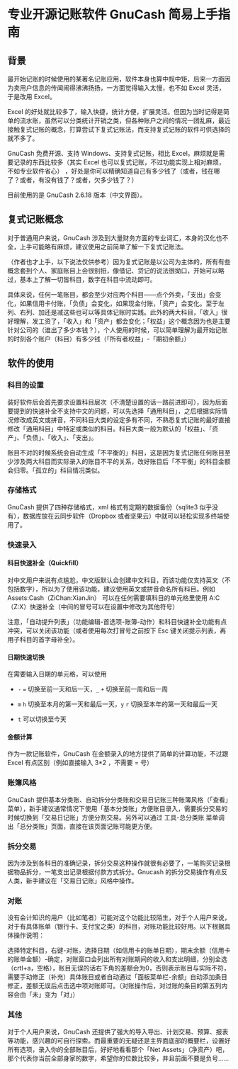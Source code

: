 # 专业开源记账软件 GnuCash 简易上手指南

## 背景

最开始记账的时候使用的某著名记账应用，软件本身也算中规中矩，后来一方面因为卖用户信息的传闻闹得沸沸扬扬，一方面觉得输入太慢，也不如 Excel 灵活，于是改用 Excel。

Excel 的好处就比较多了，输入快捷，统计方便，扩展灵活。但因为当时记得是简单的流水账，虽然可以分类统计开销之类，但各种账户之间的情况一团乱麻，最近接触复式记账的概念，打算尝试下复式记账法，而支持复式记账的软件可供选择的就不多了。

GnuCash 免费开源、支持 Windows、支持复式记账，相比 Excel，麻烦就是需要记录的东西比较多（其实 Excel 也可以复式记账，不过功能实现上相对麻烦，不如专业软件省心） ，好处是你可以精确知道自己有多少钱了（或者，钱在哪了？或者，有没有钱了？或者，欠多少钱了？）

目前使用的是 GnuCash 2.6.18 版本（中文界面）。

## 复式记账概念

对于普通用户来说，GnuCash 涉及到大量财务方面的专业词汇，本身的汉化也不全，上手可能略有麻烦，建议使用之前简单了解一下复式记账法。

（作者也才上手，以下说法仅供参考）因为复式记账是以公司为主体的，所有有些概念套到个人、家庭账目上会很别扭，像借记、贷记的说法很拗口，开始可以略过，基本上了解一切皆科目，数字在科目中流动即可。

具体来说，任何一笔账目，都会至少对应两个科目——点个外卖，「支出」会变化，如果信用卡付账，「负债」会变化，如果现金付账，「资产」会变化。至于左列、右列、加还是减这些也可以等具体记账时实践。此外的两大科目，「收入」很好理解，发工资了，「收入」和「资产」都会变化；「权益」这个概念因为也是主要针对公司的（谁出了多少本钱？），个人使用的时候，可以简单理解为最开始记账的时刻各个账户（科目）有多少钱（「所有者权益」-「期初余额」）

## 软件的使用

### 科目的设置

装好软件后会首先要求设置科目层次（不清楚设置的话一路前进即可），因为后面要提到的快速补全不支持中文的问题，可以先选择「通用科目」，之后根据实际情况修改成英文或拼音，不同科目大类的设定多有不同，不熟悉复式记账的最好直接修改「通用科目」中特定或类似的科目。科目大类一般为默认的「权益」、「资产」、「负债」、「收入」、「支出」。

账目不对的时候系统会自动生成「不平衡的」科目，这是因为复式记账任何账目至少涉及两大科目而实际录入的账目不平的关系，改好账目后「不平衡」的科目金额会归零。「孤立的」科目情况类似。

### 存储格式

GnuCash 提供了四种存储格式，xml 格式有定期的数据备份（sqlite3 似乎没有），数据库放在云同步软件（Dropbox 或者坚果云）中就可以轻松实现多终端使用了。

### 快速录入

#### 科目快速补全（Quickfill）

对中文用户来说有点尴尬，中文版默认会创建中文科目，而该功能仅支持英文（不包括数字），所以为了使用该功能，建议使用英文或拼音命名所有科目。例如 Assets:Cash（ZiChan:XianJin） 可以在任何需要填科目的单元格里使用 A:C （Z:X）快速补全（中间的冒号可以在设置中修改为其他符号）

注意，「自动提升列表」（功能编辑-首选项-账簿-动作）和科目快速补全功能有点冲突，可以关闭该功能（或者使用每次打冒号之前按下 Esc 键关闭提示列表，再用子科目的首字母补全）。

#### 日期快速切换

在需要输入日期的单元格，可以使用

- ```-``` ```=``` 切换至前一天和后一天，`_` `+` 切换至前一周和后一周


- `m` `h` 切换至本月的第一天和最后一天，`y` `r` 切换至本年的第一天和最后一天


- `t` 可以切换至今天

#### 金额计算

作为一款记账软件，GnuCash 在金额录入的地方提供了简单的计算功能，不过跟 Excel 有点区别（例如直接输入 3\*2 ，不需要 = 号）

### 账簿风格

GnuCash 提供基本分类账、自动拆分分类账和交易日记账三种账簿风格（「查看」菜单），新手建议通常情况下使用「基本分类账」方便账目录入，需要拆分交易的时候切换到「交易日记账」方便分割交易。另外可以通过 工具-总分类账 菜单调出「总分类账」页面，直接在该页面记账可能更方便。

### 拆分交易

因为涉及到各科目的准确记录，拆分交易这种操作就很有必要了，一笔购买记录根据物品拆分，一笔支出记录根据付款方式拆分。Gnucash 的拆分交易操作有点反人类，新手建议在「交易日记账」风格中操作。

### 对账

没有会计知识的用户（比如笔者）可能对这个功能比较陌生，对于个人用户来说，对于有具体账单（银行卡、支付宝之类）的科目，对账功能比较好用。以下根据具体操作说明：

选择特定科目，右键-对账，选择日期（如信用卡的账单日期），期末余额（信用卡的账单金额）-确定，对账窗口会列出所有对账期间的收入和支出明细，分别全选（crtl+a，空格），账目无误的话右下角的差额会为0，否则表示账目与实际不符，需要手动修正（补充）具体账目或者自动通过「面板菜单栏-余额」自动添加条目修正，差额无误后点击选中项对账即可。（对账操作后，对过账的条目的第五列内容会由「未」变为「对」）

### 其他

对于个人用户来说，GnuCash 还提供了强大的导入导出、计划交易、预算、报表等功能，感兴趣的可自行探索。而最重要的无疑还是主界面底部的概要栏，设置好所有选项，录入你的全部账目后，好好地看看那个「Net Assets」（净资产）吧，那个代表你当前全部身家的数字，希望你的位数比较多，并且前面不要是负号……